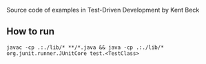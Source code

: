 Source code of examples in Test-Driven Development by Kent Beck

## How to run

```
javac -cp .:./lib/* **/*.java && java -cp .:./lib/* org.junit.runner.JUnitCore test.<TestClass>
```

